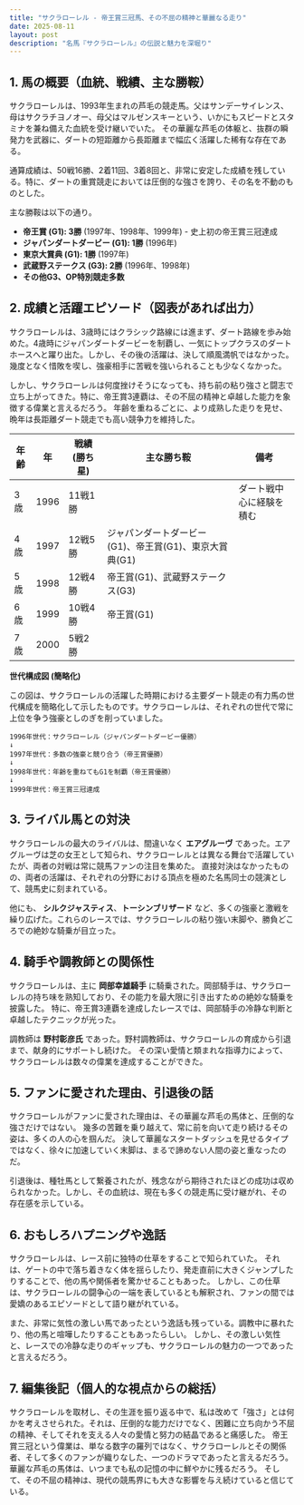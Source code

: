 ```yaml
---
title: "サクラローレル - 帝王賞三冠馬、その不屈の精神と華麗なる走り"
date: 2025-08-11
layout: post
description: "名馬『サクラローレル』の伝説と魅力を深堀り"
---
```


## 1. 馬の概要（血統、戦績、主な勝鞍）

サクラローレルは、1993年生まれの芦毛の競走馬。父はサンデーサイレンス、母はサクラチヨノオー、母父はマルゼンスキーという、いかにもスピードとスタミナを兼ね備えた血統を受け継いでいた。  その華麗な芦毛の体躯と、抜群の瞬発力を武器に、ダートの短距離から長距離まで幅広く活躍した稀有な存在である。

通算成績は、50戦16勝、2着11回、3着8回と、非常に安定した成績を残している。特に、ダートの重賞競走においては圧倒的な強さを誇り、その名を不動のものとした。

主な勝鞍は以下の通り。

* **帝王賞 (G1): 3勝** (1997年、1998年、1999年)  - 史上初の帝王賞三冠達成
* **ジャパンダートダービー (G1): 1勝** (1996年)
* **東京大賞典 (G1): 1勝** (1997年)
* **武蔵野ステークス (G3): 2勝** (1996年、1998年)
* **その他G3、OP特別競走多数**


## 2. 成績と活躍エピソード（図表があれば出力）

サクラローレルは、3歳時にはクラシック路線には進まず、ダート路線を歩み始めた。4歳時にジャパンダートダービーを制覇し、一気にトップクラスのダートホースへと躍り出た。しかし、その後の活躍は、決して順風満帆ではなかった。幾度となく惜敗を喫し、強豪相手に苦戦を強いられることも少なくなかった。

しかし、サクラローレルは何度挫けそうになっても、持ち前の粘り強さと闘志で立ち上がってきた。特に、帝王賞3連覇は、その不屈の精神と卓越した能力を象徴する偉業と言えるだろう。  年齢を重ねるごとに、より成熟した走りを見せ、晩年は長距離ダート競走でも高い競争力を維持した。


| 年齢 | 年 | 戦績(勝ち星) | 主な勝ち鞍 | 備考 |
|---|---|---|---|---|
| 3歳 | 1996 | 11戦1勝 |  | ダート戦中心に経験を積む |
| 4歳 | 1997 | 12戦5勝 | ジャパンダートダービー(G1)、帝王賞(G1)、東京大賞典(G1) |  |
| 5歳 | 1998 | 12戦4勝 | 帝王賞(G1)、武蔵野ステークス(G3) |  |
| 6歳 | 1999 | 10戦4勝 | 帝王賞(G1) |  |
| 7歳 | 2000 | 5戦2勝 |  |  |


**世代構成図 (簡略化)**

この図は、サクラローレルの活躍した時期における主要ダート競走の有力馬の世代構成を簡略化して示したものです。サクラローレルは、それぞれの世代で常に上位を争う強豪としのぎを削っていました。

```
1996年世代：サクラローレル（ジャパンダートダービー優勝）
↓
1997年世代：多数の強豪と競り合う（帝王賞優勝）
↓
1998年世代：年齢を重ねてもG1を制覇（帝王賞優勝）
↓
1999年世代：帝王賞三冠達成
```


## 3. ライバル馬との対決

サクラローレルの最大のライバルは、間違いなく **エアグルーヴ** であった。エアグルーヴは芝の女王として知られ、サクラローレルとは異なる舞台で活躍していたが、両者の対戦は常に競馬ファンの注目を集めた。  直接対決はなかったものの、両者の活躍は、それぞれの分野における頂点を極めた名馬同士の競演として、競馬史に刻まれている。

他にも、  **シルクジャスティス**、**トーシンブリザード** など、多くの強豪と激戦を繰り広げた。これらのレースでは、サクラローレルの粘り強い末脚や、勝負どころでの絶妙な騎乗が目立った。


## 4. 騎手や調教師との関係性

サクラローレルは、主に **岡部幸雄騎手** に騎乗された。岡部騎手は、サクラローレルの持ち味を熟知しており、その能力を最大限に引き出すための絶妙な騎乗を披露した。  特に、帝王賞3連覇を達成したレースでは、岡部騎手の冷静な判断と卓越したテクニックが光った。

調教師は **野村彰彦氏** であった。野村調教師は、サクラローレルの育成から引退まで、献身的にサポートし続けた。  その深い愛情と類まれな指導力によって、サクラローレルは数々の偉業を達成することができた。


## 5. ファンに愛された理由、引退後の話

サクラローレルがファンに愛された理由は、その華麗な芦毛の馬体と、圧倒的な強さだけではない。  幾多の苦難を乗り越えて、常に前を向いて走り続けるその姿は、多くの人の心を掴んだ。  決して華麗なスタートダッシュを見せるタイプではなく、徐々に加速していく末脚は、まるで諦めない人間の姿と重なったのだ。

引退後は、種牡馬として繋養されたが、残念ながら期待されたほどの成功は収められなかった。しかし、その血統は、現在も多くの競走馬に受け継がれ、その存在感を示している。


## 6. おもしろハプニングや逸話

サクラローレルは、レース前に独特の仕草をすることで知られていた。  それは、ゲートの中で落ち着きなく体を揺らしたり、発走直前に大きくジャンプしたりすることで、他の馬や関係者を驚かせることもあった。  しかし、この仕草は、サクラローレルの闘争心の一端を表しているとも解釈され、ファンの間では愛嬌のあるエピソードとして語り継がれている。

また、非常に気性の激しい馬であったという逸話も残っている。調教中に暴れたり、他の馬と喧嘩したりすることもあったらしい。  しかし、その激しい気性と、レースでの冷静な走りのギャップも、サクラローレルの魅力の一つであったと言えるだろう。


## 7. 編集後記（個人的な視点からの総括）

サクラローレルを取材し、その生涯を振り返る中で、私は改めて「強さ」とは何かを考えさせられた。それは、圧倒的な能力だけでなく、困難に立ち向かう不屈の精神、そしてそれを支える人々の愛情と努力の結晶であると痛感した。  帝王賞三冠という偉業は、単なる数字の羅列ではなく、サクラローレルとその関係者、そして多くのファンが織りなした、一つのドラマであったと言えるだろう。  華麗な芦毛の馬体は、いつまでも私の記憶の中に鮮やかに残るだろう。  そして、その不屈の精神は、現代の競馬界にも大きな影響を与え続けていると信じている。
